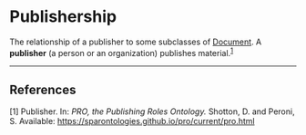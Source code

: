 # Publishership

The relationship of a publisher to some subclasses of [Document](https://github.com/EuroCRIS/CERIF-Core/blob/main/entities/Document.md).
A **publisher** (a person or an organization) publishes material.<sup>[1](#fn1)</sup>

---
## References
<a name="fn1">\[1\] Publisher. In: *PRO, the Publishing Roles Ontology.* Shotton, D. and Peroni, S. Available: https://sparontologies.github.io/pro/current/pro.html

